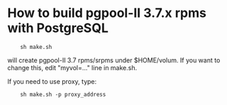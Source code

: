 How to build pgpool-II 3.7.x rpms with PostgreSQL
==================

```
	sh make.sh
```
will create pgpool-II 3.7 rpms/srpms under $HOME/volum.
If you want to change this, edit "myvol=..." line in make.sh.

If you need to use proxy, type:

```
	sh make.sh -p proxy_address
```
